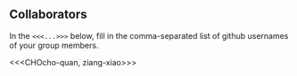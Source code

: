 ## Collaborators

In the `<<<...>>>` below, fill in the comma-separated list of github usernames of your group members.

<<<CHOcho-quan, ziang-xiao>>>
